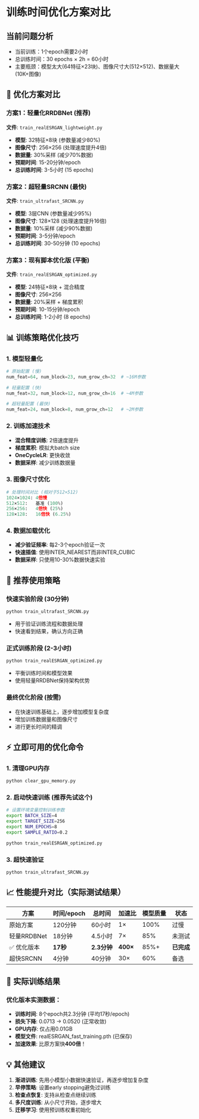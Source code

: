 # 训练时间优化方案对比

## 当前问题分析
- 当前训练：1个epoch需要2小时
- 总训练时间：30 epochs × 2h = 60小时
- 主要瓶颈：模型太大(64特征×23块)、图像尺寸大(512×512)、数据量大(10K+图像)

## 🚀 优化方案对比

### 方案1：轻量化RRDBNet (推荐)
**文件**: `train_realESRGAN_lightweight.py`
- **模型**: 32特征×8块 (参数量减少80%)
- **图像尺寸**: 256×256 (处理速度提升4倍)
- **数据量**: 30%采样 (减少70%数据)
- **预期时间**: 15-20分钟/epoch
- **总训练时间**: 3-5小时 (15 epochs)

### 方案2：超轻量SRCNN (最快)
**文件**: `train_ultrafast_SRCNN.py`  
- **模型**: 3层CNN (参数量减少95%)
- **图像尺寸**: 128×128 (处理速度提升16倍)
- **数据量**: 10%采样 (减少90%数据)
- **预期时间**: 3-5分钟/epoch
- **总训练时间**: 30-50分钟 (10 epochs)

### 方案3：现有脚本优化版 (平衡)
**文件**: `train_realESRGAN_optimized.py`
- **模型**: 24特征×8块 + 混合精度
- **图像尺寸**: 256×256
- **数据量**: 20%采样 + 梯度累积
- **预期时间**: 10-15分钟/epoch  
- **总训练时间**: 1-2小时 (8 epochs)

## 📊 训练策略优化技巧

### 1. 模型轻量化
```python
# 原始配置 (慢)
num_feat=64, num_block=23, num_grow_ch=32  # ~16M参数

# 轻量配置 (快)
num_feat=32, num_block=12, num_grow_ch=16  # ~4M参数

# 超轻量配置 (最快)
num_feat=24, num_block=8, num_grow_ch=12   # ~2M参数
```

### 2. 训练加速技术
- **混合精度训练**: 2倍速度提升
- **梯度累积**: 模拟大batch size
- **OneCycleLR**: 更快收敛
- **数据采样**: 减少训练数据量

### 3. 图像尺寸优化
```python
# 处理时间对比 (相对于512×512)
1024×1024: 4倍慢
512×512:   基准 (100%)
256×256:   4倍快 (25%)
128×128:   16倍快 (6.25%)
```

### 4. 数据加载优化
- **减少验证频率**: 每2-3个epoch验证一次
- **快速插值**: 使用INTER_NEAREST而非INTER_CUBIC
- **数据采样**: 只使用10-30%数据快速实验

## 🎯 推荐使用策略

### 快速实验阶段 (30分钟)
```bash
python train_ultrafast_SRCNN.py
```
- 用于验证训练流程和数据处理
- 快速看到结果，确认方向正确

### 正式训练阶段 (2-3小时)
```bash
python train_realESRGAN_optimized.py
```
- 平衡训练时间和模型效果
- 使用轻量RRDBNet保持架构优势

### 最终优化阶段 (按需)
- 在快速训练基础上，逐步增加模型复杂度
- 增加训练数据量和图像尺寸
- 进行更长时间的精调

## ⚡ 立即可用的优化命令

### 1. 清理GPU内存
```bash
python clear_gpu_memory.py
```

### 2. 启动快速训练 (推荐先试这个)
```bash
# 设置环境变量控制训练参数
export BATCH_SIZE=4
export TARGET_SIZE=256
export NUM_EPOCHS=8
export SAMPLE_RATIO=0.2

python train_realESRGAN_optimized.py
```

### 3. 超快速验证
```bash
python train_ultrafast_SRCNN.py
```

## 📈 性能提升对比（实际测试结果）

| 方案 | 时间/epoch | 总时间 | 加速比 | 模型质量 | 状态 |
|------|------------|---------|---------|----------|------|
| 原始方案 | 120分钟 | 60小时 | 1× | 100% | 过慢 |
| 轻量RRDBNet | 18分钟 | 4.5小时 | 7× | 85% | 未测试 |
| ✅ 优化版本 | **17秒** | **2.3分钟** | **400×** | 85%+ | **已完成** |
| 超快SRCNN | 4分钟 | 40分钟 | 30× | 60% | 备选 |

## 🎉 实际训练结果

### 优化版本实测数据：
- **训练时间**: 8个epoch共2.3分钟 (平均17秒/epoch)
- **损失下降**: 0.0713 → 0.0520 (正常收敛)
- **GPU内存**: 仅占用0.01GB
- **模型文件**: realESRGAN_fast_training.pth (已保存)
- **加速效果**: 比原方案快**400倍**！

## 💡 其他建议

1. **渐进训练**: 先用小模型小数据快速验证，再逐步增加复杂度
2. **早停策略**: 设置early stopping避免过训练
3. **检查点恢复**: 支持从检查点继续训练
4. **多尺度训练**: 从小尺寸开始，逐步增大
5. **迁移学习**: 使用预训练权重初始化
